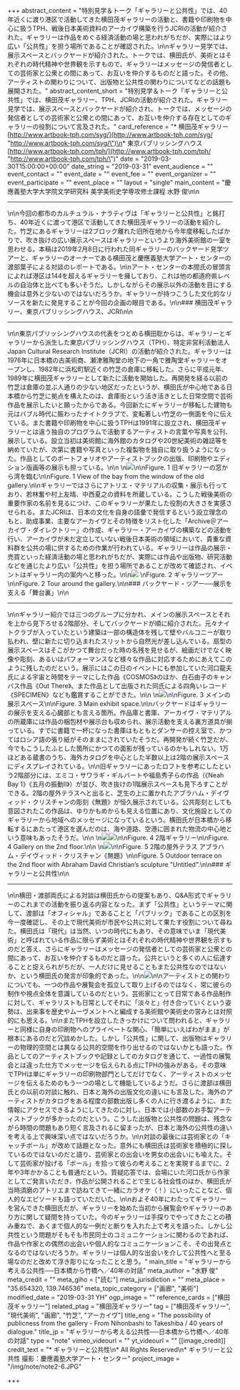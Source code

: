 +++
abstract_content = "特別見学＆トーク「ギャラリーと公共性」では、40年近くに渡り港区で活動してきた横田茂ギャラリーの活動と、書籍や印刷物を中心に扱うTPH、戦後日本美術資料のアーカイヴ構築を行うJCRIの活動が紹介された。ギャラリーは作品をめぐる経済活動の場と思われがちだが、実際にはより広い「公共性」を担う場所であることが確認された。\n\nギャラリー見学では、展示スペースとバックヤードが紹介された。トークでは、横田氏が、美術とはそれぞれの時代精神や世界観を示すもので、ギャラリーはメッセージの発信者としての芸術家と公衆との間にあって、お互いを仲介するものだと語った。その他、アーティストの関わりについて、出版物と公共性の関わりについてなどの話題も展開された。"
abstract_content_short = "特別見学＆トーク「ギャラリーと公共性」では、横田茂ギャラリー、TPH、JCRIの活動が紹介された。ギャラリー見学では、展示スペースとバックヤードが紹介され、トークでは、メッセージの発信者としての芸術家と公衆との間にあって、お互いを仲介する存在としてのギャラリーの役割について言及された。"
card_reference = "* 横田茂ギャラリー [http://www.artbook-tph.com/syg/](http://www.artbook-tph.com/syg/ \"http://www.artbook-tph.com/syg/\")\n* 東京パブリッシングハウス [http://www.artbook-tph.com/tph/](http://www.artbook-tph.com/tph/ \"http://www.artbook-tph.com/tph/\")"
date = "2019-03-30T15:00:00+00:00"
date_string = "2019-03-31"
event_audience = ""
event_contact = ""
event_date = ""
event_fee = ""
event_organizer = ""
event_participate = ""
event_place = ""
layout = "single"
main_content = "慶應義塾大学大学院文学研究科 美学美術史学専攻修士課程 水野 俊\n\n<hr>\n\n今回の都市のカルチュラル・ナラティヴは「ギャラリーと公共性」と銘打ち、40年近くに渡って港区で活動してきた横田茂ギャラリーの活動を紹介した。竹芝にあるギャラリーは2ブロック離れた旧所在地から今年度移転したばかりで、吹き抜けの広い展示スペースはギャラリーというより海外美術館の一室を思わせる。本稿は2019年2月8日に行われた同ギャラリーのバックヤード見学ツアーと、ギャラリーのオーナーである横田茂と慶應義塾大学アート・センターの渡部葉子による対談のレポートである。\n\nアート・センターの本間氏の冒頭言によれば港区は144を超えるギャラリーを擁しており、これは他の都道府県レベルの自治体と比べても多いそうだ。しかしながらその展示以外の活動を目にする機会は意外と少ないのではないだろうか。ギャラリーが持つこうした文化的なリソースを新たに発見することが今回の企画の眼目である。\n\n### 横田茂ギャラリー、東京パブリッシングハウス、JCRI\n\n<hr>\n\n東京パブリッシングハウスの代表をつとめる横田聡からは、ギャラリーとギャラリーから派生した東京パブリッシングハウス（TPH）、特定非営利活動法人Japan Cultural Research Institute（JCRI）の活動が紹介された。ギャラリーは1976年に日本橋の古美術商、瀬津雅陶堂の地下の一角で雅陶堂ギャラリーをオープンし、1982年に浜松町駅近くの竹芝の倉庫に移転した。さらに平成元年、1989年に横田茂ギャラリーとして新たに活動を開始した。再開発を経る以前の竹芝は倉庫の並ぶ人通りの少ない地区だったというが、横田氏が中心地である日本橋から竹芝に拠点を構えたのは、倉庫街という活き活きとした日常空間で芸術作品を展示したいと願ったからである。今回新たにギャラリーが移転した建物も元はバブル時代に賑わったナイトクラブで、変転著しい竹芝の一側面を今に伝えている。また書籍や印刷物を中心に扱うTPHは1991年に設立され、横田茂ギャラリーとは違う独自のプログラムで活動するアーティストの言葉や写真を公刊、展示している。設立当初は美術館に海外館のカタログや20世紀美術の雑誌等を納めていたが、次第に書籍や写真といった複製物を独自に取り扱うようになった。作品としてのポートフォリオやアーティストブックの出版、印刷物やエディション版画等の展示も担っている。\n\n  \n![](/img/note/note2-1.jpg)\n\nFigure. 1 旧ギャラリーの窓から湾を臨む\n\nFigure. 1 View of the bay from the window of the old gallery.\n\nギャラリーではさらにアトリエ・マテリアルの収集・展示も行っており、若林奮や村上友晴、中西夏之の資料を所蔵している。こうした戦後美術の重要作家の名前を見るにつけ、このギャラリーが果たした役割の大きさを実感させられる。またJCRIは、日本の文化を自身の語彙で発信するという設立理念のもと、助成事業、主要なアーカイヴとその特徴をリスト化した「Archive＠アーカイヴ・ダイレクトリー」の作成、ギャラリー・アーカイヴの構築などの活動を行い、アーカイヴが未だ定立していない戦後日本美術の領域において、貴重な資料群を公共の場に供するための作業が行われている。ギャラリーは作品の展示・売買といった経済活動の場と思われがちだが、実際には作品や出版物、研究活動などを通じたより広い「公共性」を担う場所であることが改めて確認され、イベントはギャラリー内の案内へと移った。\n\n![](/img/note/note2-2.JPG)  \nFigure. 2 ギャラリーツアー\n\nFigure. 2 Tour around the gallery.\n\n### バックヤード・ツアー──展示を支える「舞台裏」\n\n<hr>\n\nギャラリー紹介では三つのグループに分かれ、メインの展示スペースとそれを上から見下ろせる2階部分、そしてバックヤードが順に紹介された。元々ナイトクラブが入っていたという建築は一部の構造体を残して壁やバルコニーが取り払われ、壁に新たに切り込まれたスリットから自然光が差し込んでいる。扇型の展示スペースはそこがかつて舞台だった時の名残を見せるが、絵画だけでなく映像や彫刻、あるいはパフォーマンスなど様々な作品に対応するためにあえてこのように残したのだという。展示にはこの日のイベントにも参加していた河口龍夫氏による宇宙と時間をテーマにした作品《COSMOS》のほか、白石由子のキャンバス作品《Out There》、また作品として出版された同氏による四角いレコード《SPECIMEN》なども鑑賞することができた。\n\n  \n![](/img/note/note2-3.JPG)\n\nFigure. 3 メインの展示スペース\n\nFigure. 3 Main exhibit space.\n\nバックヤードはギャラリーの展示を支える心臓部とも言える箇所。作品庫と書庫、アーカイヴ・マテリアルの所蔵庫には作品の梱包材や展示台も収められ、展示活動を支える裏方道具が揃っている。すでに書籍で一杯になった書庫はもともとダンサーの控え室で、かつてはロシア語の張り紙がそのままにされていたそうだ。再開発が続く竹芝だが、今でもこうしたふとした箇所にかつての面影が残っているのかもしれない。1万ほどある蔵書のうち、海外カタログを中心とした半数以上は2階の展示スペースにディスプレイされている。\n\n旧ギャラリーにあったロフトを参考にしたという2階部分には、エミコ・サワラギ・ギルバートや福島秀子らの作品（《Neah Bay 1》《五月の振動Ⅱ》）が並び、吹き抜けの1階展示スペースも見下ろすことができる。2階の屋外テラスへと出ると、芝生の上に置かれたアブラハム・デイヴィッド・クリスチャンの彫刻《無題》が恒久展示されている。公共彫刻としても意図されたこの作品は、ゆりかもめからも見える位置にあり、文化施設としてのギャラリーから地域へのメッセージになっているという。横田氏が日本橋から移転するにあたって港区を選んだのは、海や道路、空港に囲まれた物流の中心地という意味もあったそうだ。\n\n  \n![](/img/note/note2-3-2.JPG)![](/img/note/note2-4.JPG)\n\nFigure. 4 2階ギャラリー\n\nFigure. 4 Gallery on the 2nd floor.\n\n  \n![](/img/note/note2-5.JPG)\n\nFigure. 5 2階の屋外テラス アブラハム・デイヴィッド・クリスチャン《無題》\n\nFigure. 5 Outdoor terrace on the 2nd floor with Abraham David Christian’s sculpture \"Untitled\".\n\n### ギャラリーと公共性\n\n<hr>\n\n横田・渡部両氏による対談は横田氏からの提案もあり、Q&A形式でギャラリーのこれまでの活動を振り返る内容となった。まず「公共性」というテーマに関して、渡部は「オフィシャル」であることと「パブリック」であることの区別を今一度確認し、その上で現代美術が市民や公共に対して果たす役割について尋ねた。横田氏は「現代」は当然、いつの時代にもあり、その意味でいま「現代美術」と呼ばれている作品に限らず美術とはそれぞれの時代精神や世界観を示すものだと答え、さらにギャラリーはメッセージの発信者としての芸術家と公衆との間にあって、お互いを仲介するものだと語った。公共というと多くの人に伝達することと捉えられがちだが、一人だけに見せることもまた公共性なのではないか、という横田氏の発言が印象的であった。\n\n![](/img/note/note2-6.JPG)\n\nアーティストとの関わりについても、一つの作品や展覧会を孤立して取り上げるのではなく、常に彼らの制作や視点全体を意識しているのだという。芸術家にとって日常である作品制作に対して、ギャラリストも日常としてそれに「淡々と」付き合っていくという姿勢は、出来事を歴史やムーヴメントへと編成する美術館や美術史の営みとは対照的にも思える。\n\nまたTPHを設立したきっかけについて問われると、ギャラリーと同様に自身の印刷物へのプライベートな関心、「簡単にいえばわがまま」が根本にあるのだと冗談めかした。しかし「公共性」に関して、出版物はギャラリーの物理的空間とは異なる公共的空間を作り出せるのではないかとも語った。作品としてのアーティストブックや記録としてのカタログを通じて、一過性の展覧会とは違った仕方でメッセージを伝えられる点にTPHの強みがある。その意味でTPHは単にギャラリーの印刷物部門としてだけでなく、アーティストのメッセージを伝えるためのもう一つの場として機能しているようだ。さらに渡部は横田氏との以前の対談に触れ、日本と海外の出版文化の違いにも言及した。海外のアーティストがカタログをある程度の部数出版し多くの人に行き渡るように、また情報にアクセスできるようにしてきたのに対し、日本では小部数のお手製アーティストブックが多かったのだという。こうした出版物と公共性の問題は、残念ながら時間の問題もあり短く言及されるに留まったが、日本と海外の公共性の違いを考える上で興味深い点ではないだろうか。\n\n対談の最後には芸術家との「キャッチボール」が改めて話題となった。意外にも横田氏は芸術家を積極的に探しているのではないのだと語り、芸術家との出会いを男女の出会いにも喩えた。そして芸術家が投げる「ボール」を拾って彼らの考えることを実現するまでに、2年や3年かかることも普通だという。質疑応答では、会場にいた河口氏から作家としてご発言いただき、作品が公開されることで生じる社会性のほか、横田氏が当時須磨のアトリエまで訪ねてきて一緒にカラオケ（！）にいったことなど、個人的なエピソードも語っていただいた。\n\nおよそ40年にわたってギャラリーを営んできた横田氏だが、ギャラリーを始めた当初から展覧会やギャラリーのあり方に関して疑問を持っていた。今のギャラリーは手探りでやってきたことの積み重ねで、あくまで個人的な一例だと断りを入れた上で考えを語った。しかし公共性という問題がそもそも市民同士のコミュニケーションに関わるのであれば、作品や作家との偶然の出会いや個人的なコミュニケーションこそ、その出発点となるのではないだろうか。ギャラリーは個人的な出会いを介して公共性へと至る場なのだと改めて浮き彫りになったことと思う。"
main_title = "ギャラリーから考える公共性──日本橋から竹橋へ／40年の対話"
meta_author = "水野 俊"
meta_credit = ""
meta_giho = ["読む"]
meta_jurisdiction = ""
meta_place = "35.654320, 139.746536"
meta_topic_category = ["画廊", "美術"]
modified_date = "2019-03-31 YH"
ogp_image = ""
reference_cards = ["横田茂ギャラリー"]
related_ptag = "横田茂ギャラリー"
tag = ["横田茂ギャラリー", "現代美術", "画廊", "竹芝", "アーカイヴ"]
title_eng = "The possibility of publicness from the gallery - From Nihonbashi to Takeshiba / 40 years of dialogue."
title_jp = "ギャラリーから考える公共性──日本橋から竹橋へ／40年の対話"
type = "note"
vimeo_videourl = ""
yt_videourl = ""
[[image_credit]]
credit_text = "* ギャラリーと公共性\n* All Rights Reserved\n* ギャラリーと公共性 撮影：慶應義塾大学アート・センター"
project_image = "/img/note/note2-6.JPG"

+++
